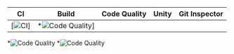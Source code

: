 CI | Build | Code Quality | Unity | Git Inspector | 
------|----------|-------|--------------|-------
[![CI](https://github.com/ajith-io/SDLC_18_Geek_Squad/actions/workflows/main.yml/badge.svg)]|*![Code Quality](https://www.code-inspector.com/project/26754/score/svg)]
*![Code Quality](https://www.code-inspector.com/project/26754/score/svg)
*![Code Quality](https://www.code-inspector.com/project/26754/score/svg)
